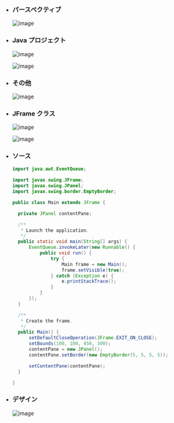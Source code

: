 - ### パースペクティブ
  ![image](https://github.com/winofsql/subject3/assets/1501327/42c38cb6-1b0b-445c-ae7e-ac72217d835f)

- ### Java プロジェクト
  ![image](https://github.com/winofsql/subject3/assets/1501327/80558c5a-a660-45be-bdbc-e83d7ed2b58a)

  ![image](https://github.com/winofsql/subject3/assets/1501327/b800e2b7-7404-4519-ac3c-89d457cead07)

- ### その他
  ![image](https://github.com/winofsql/subject3/assets/1501327/c63218c7-4dec-4af7-9d38-2785d457862a)

- ### JFrame クラス
  ![image](https://github.com/winofsql/subject3/assets/1501327/fade1a69-2b5f-490b-92e0-3e038468bc27)

  ![image](https://github.com/winofsql/subject3/assets/1501327/e46927ff-c65e-435b-8374-99d24238c07a)

- ### ソース
  ```java
  import java.awt.EventQueue;
  
  import javax.swing.JFrame;
  import javax.swing.JPanel;
  import javax.swing.border.EmptyBorder;
  
  public class Main extends JFrame {
  
  	private JPanel contentPane;
  
  	/**
  	 * Launch the application.
  	 */
  	public static void main(String[] args) {
  		EventQueue.invokeLater(new Runnable() {
  			public void run() {
  				try {
  					Main frame = new Main();
  					frame.setVisible(true);
  				} catch (Exception e) {
  					e.printStackTrace();
  				}
  			}
  		});
  	}
  
  	/**
  	 * Create the frame.
  	 */
  	public Main() {
  		setDefaultCloseOperation(JFrame.EXIT_ON_CLOSE);
  		setBounds(100, 100, 450, 300);
  		contentPane = new JPanel();
  		contentPane.setBorder(new EmptyBorder(5, 5, 5, 5));
  
  		setContentPane(contentPane);
  	}
  
  }
  ```

- ### デザイン
  ![image](https://github.com/winofsql/subject3/assets/1501327/b811f7bb-c2e4-4c16-8f3a-466ed714b19b)
